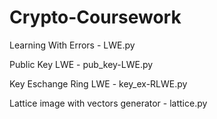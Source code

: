 # Crypto-Coursework

Learning With Errors - LWE.py

Public Key LWE - pub_key-LWE.py

Key Eschange Ring LWE - key_ex-RLWE.py

Lattice image with vectors generator - lattice.py
